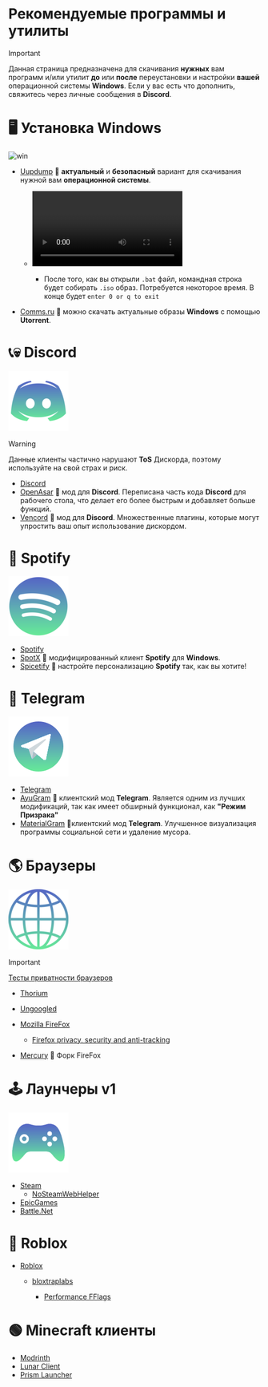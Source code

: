 # Рекомендуемые программы и утилиты
> [!Important]
> Данная страница предназначена для скачивания **нужных** вам программ и/или утилит **до** или **после** переустановки и настройки **вашей** операционной системы **Windows**. Если у вас есть что дополнить, свяжитесь через личные сообщения в **Discord**.

# 🖥️ Установка Windows

![win](https://github.com/user-attachments/assets/a3f9f159-d6b7-4f07-bde2-8b811f16a8a6)

- [Uupdump](https://uupdump.net/) 🔸 **актуальный** и **безопасный** вариант для скачивания нужной вам **операционной системы**. 

  - ![Гайд по установке](https://github.com/Seniroad/Computer-RU-Setup-guide/blob/cf5c14d21d13b27921eae392ae1ccbbefa61316b/docs/uupdump_guide.mp4)

     - После того, как вы открыли `.bat` файл, командная строка будет собирать `.iso` образ. Потребуется некоторое время. В конце будет `enter 0 or q to exit`

- [Comms.ru](https://www.comss.ru/page.php?id=10053) 🔸 можно скачать актуальные образы **Windows** с помощью **Utorrent**.


# 📞💀 Discord

![alt text](discord_update.png)

> [!WARNING]
> Данные клиенты частично нарушают **ToS** Дискорда, поэтому используйте на свой страх и риск.
- [Discord](https://discord.com/)
- [OpenAsar](https://openasar.dev/) 🔹 мод для **Discord**. Переписана часть кода **Discord** для рабочего стола, что делает его более быстрым и добавляет больше функций.
- [Vencord](https://vencord.dev/) 🔹 мод для **Discord**. Множественные плагины, которые могут упростить ваш опыт использование дискордом.
# 🎵 Spotify

![alt text](spotify.png)

- [Spotify](https://www.spotify.com/de-en/download/other/) 
- [SpotX](https://github.com/SpotX-Official/SpotX) 🔸 модифицированный клиент **Spotify** для **Windows**.
- [Spicetify](https://spicetify.app/) 🔸 настройте персонализацию **Spotify** так, как вы хотите!

# 📘 Telegram

![alt text](telegram120.png)

- [Telegram](https://desktop.telegram.org/)
- [AyuGram](https://github.com/AyuGram/AyuGramDesktop) 🔹 клиентский мод **Telegram**. Является одним из лучших модификаций, так как имеет обширный функционал, как **"Режим Призрака"**
- [MaterialGram](https://github.com/kukuruzka165/materialgram) 🔹клиентский мод **Telegram**. Улучшенное визуализация программы социальной сети и удаление мусора.

# 🌎 Браузеры

![alt text](browser.png)

> [!Important]
> [Тесты приватности браузеров](https://privacytests.org/) 

- [Thorium](https://www.majorgeeks.com/files/details/thorium_browser.html)
- [Ungoogled](https://github.com/ungoogled-software/ungoogled-chromium-windows/releases)
- [Mozilla FireFox](https://www.mozilla.org/en-US/firefox/new/)

  - [Firefox privacy, security and anti-tracking](https://github.com/arkenfox/user.js)
- [Mercury](https://github.com/Alex313031/Mercury/releases/tag/v.129.0.2) 🔸 Форк FireFox
# 🕹️ Лаунчеры v1

![alt text](gaming_logo.png)

- [Steam](https://store.steampowered.com/about/)
  - [NoSteamWebHelper](https://github.com/Aetopia/NoSteamWebHelper) 
- [EpicGames](https://store.epicgames.com/en-US/)
- [Battle.Net](https://us.shop.battle.net/ru-ru)
# 👾 Roblox
- [Roblox](https://www.roblox.com/)
  
  - [bloxtraplabs](https://github.com/bloxstraplabs/bloxstrap)
  
    - [Performance FFlags](https://gitlab.com/kjwl/roblox-client-optimizer/-/blob/performance-fflags/README.md#performance-fflags) 
# 🟢 Minecraft клиенты
- [Modrinth](https://modrinth.com/)
- [Lunar Client](https://www.lunarclient.com/)
- [Prism Launcher](https://prismlauncher.org/)